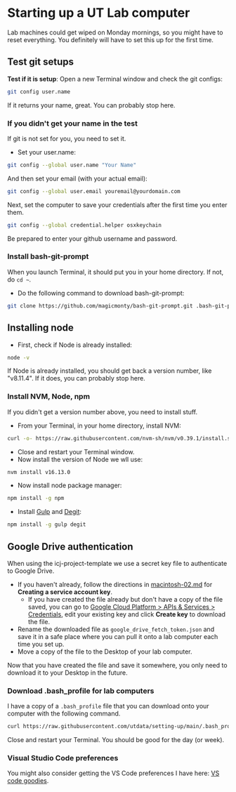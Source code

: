 # Starting up a UT Lab computer

Lab machines could get wiped on Monday mornings, so you might have to reset everything. You definitely will have to set this up for the first time.

## Test git setups

**Test if it is setup**: Open a new Terminal window and check the git configs:

```bash
git config user.name
```

If it returns your name, great. You can probably stop here.

### If you didn't get your name in the test

If git is not set for you, you need to set it.

- Set your user.name:

```bash
git config --global user.name "Your Name"
```

And then set your email (with your actual email):

```bash
git config --global user.email youremail@yourdomain.com
```

Next, set the computer to save your credentials after the first time you enter them.

```bash
git config --global credential.helper osxkeychain
```

Be prepared to enter your github username and password.

### Install bash-git-prompt

When you launch Terminal, it should put you in your home directory. If not, do `cd ~`.

- Do the following command to download bash-git-prompt:

```bash
git clone https://github.com/magicmonty/bash-git-prompt.git .bash-git-prompt --depth=1
```

## Installing node

- First, check if Node is already installed:

```bash
node -v
```

If Node is already installed, you should get back a version number, like "v8.11.4". If it does, you can probably stop here.

### Install NVM, Node, npm

If you didn't get a version number above, you need to install stuff.

- From your Terminal, in your home directory, install NVM:

```bash
curl -o- https://raw.githubusercontent.com/nvm-sh/nvm/v0.39.1/install.sh | bash
```

- Close and restart your Terminal window.
- Now install the version of Node we wll use:

```bash
nvm install v16.13.0
```

- Now install node package manager:

```bash
npm install -g npm
```

- Install [Gulp](https://gulpjs.com/) and [Degit](https://www.npmjs.com/package/degit):

```bash
npm install -g gulp degit
```

## Google Drive authentication

When using the icj-project-template we use a secret key file to authenticate to Google Drive.

- If you haven't already, follow the directions in [macintosh-02.md](macintosh-02.md) for **Creating a service account key**.
  - If you have created the file already but don't have a copy of the file saved, you can go to [Google Cloud Platform > APIs & Services > Credentials](https://console.cloud.google.com/apis/credentials), edit your existing key and click **Create key** to download the file.
- Rename the downloaded file as `google_drive_fetch_token.json` and save it in a safe place where you can pull it onto a lab computer each time you set up.
- Move a copy of the file to the Desktop of your lab computer.

Now that you have created the file and save it somewhere, you only need to download it to your Desktop in the future.

### Download .bash_profile for lab computers

I have a copy of a `.bash_profile` file that you can download onto your computer with the following command.

```bash
curl https://raw.githubusercontent.com/utdata/setting-up/main/.bash_profile-lab > .bash_profile
```

Close and restart your Terminal. You should be good for the day (or week).

### Visual Studio Code preferences

You might also consider getting the VS Code preferences I have here: [VS code goodies](vscode-goodies.md).

